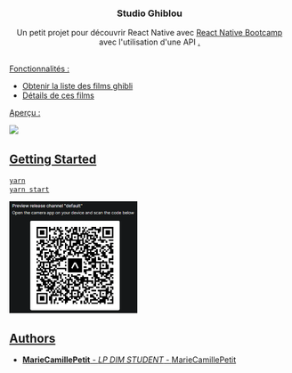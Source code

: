 <p align="center">
  <h3 align="center">Studio Ghiblou</h3>

  <p align="center">
    Un petit projet pour découvrir React Native avec <a href="https://davidl.fr/workshop">React Native Bootcamp</a> avec l'utilisation d'une API <a href="https://studio-ghibli-films-api.herokuapp.com/" Ghibli </a>.
    <br/>
    <br/>
  </p>
</p>

Fonctionnalités : 
- Obtenir la liste des films ghibli
- Détails de ces films

Aperçu : 

<img src="https://github.com/MarieCamillePetit/Studio_Ghiblou/blob/master/assets/apercu.gif" width="230">

## Getting Started

```
yarn
yarn start
```
<img src="https://github.com/MarieCamillePetit/Studio_Ghiblou/blob/master/assets/qrcode.PNG" width="230">


## Authors

* **MarieCamillePetit** - *LP DIM STUDENT* - [MarieCamillePetit](https://github.com/MarieCamillePetit)
